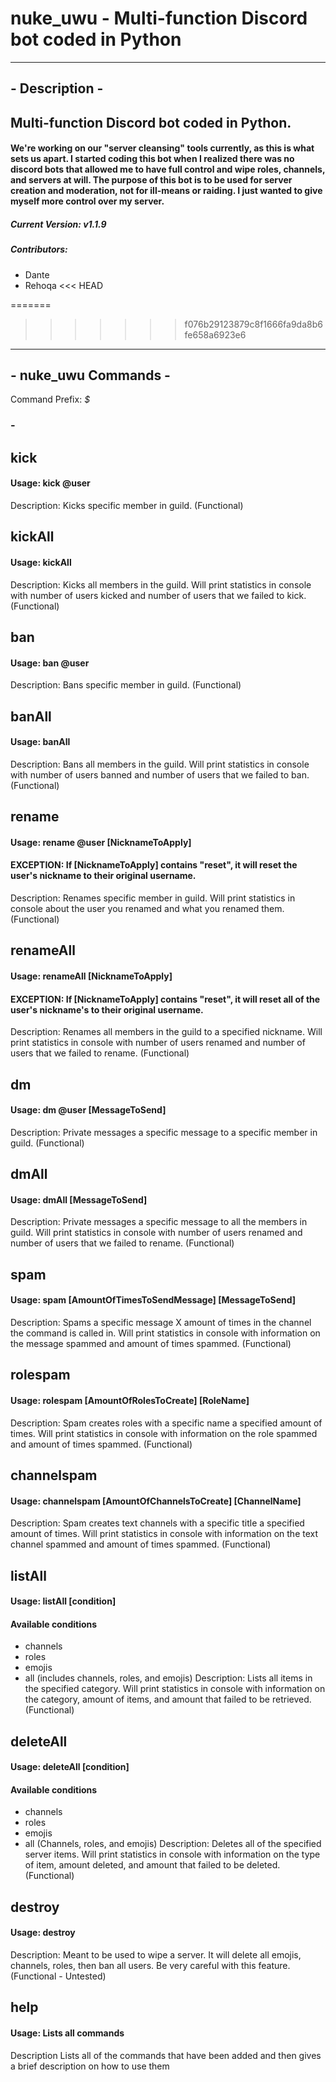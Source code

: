 # nuke_uwu - Multi-function Discord bot coded in Python
----------------------
## - Description -
## Multi-function Discord bot coded in Python. 
#### We're working on our "server cleansing" tools currently, as this is what sets us apart. I started coding this bot when I realized there was no discord bots that allowed me to have full control and wipe roles, channels, and servers at will. The purpose of this bot is to be used for server creation and moderation, not for ill-means or raiding. I just wanted to give myself more control over my server.
##### Current Version: v1.1.9
##### Contributors: 
 - Dante
 - Rehoqa <<< HEAD

=======
>>>>>>> f076b29123879c8f1666fa9da8b6fe658a6923e6
----------------------

## - nuke_uwu Commands -
Command Prefix: *$*

### - 

## kick
#### Usage: kick @user
Description: Kicks specific member in guild. (Functional) 

## kickAll
#### Usage: kickAll
Description: Kicks all members in the guild. Will print statistics in console with number of users kicked and number of users that we failed to kick. (Functional) 

## ban
#### Usage: ban @user
Description: Bans specific member in guild. (Functional) 

## banAll
#### Usage: banAll
Description: Bans all members in the guild. Will print statistics in console with number of users banned and number of users that we failed to ban. (Functional) 

## rename
#### Usage: rename @user [NicknameToApply]
#### EXCEPTION: If [NicknameToApply] contains "reset", it will reset the user's nickname to their original username.
Description: Renames specific member in guild. Will print statistics in console about the user you renamed and what you renamed them. (Functional) 

## renameAll
#### Usage: renameAll [NicknameToApply]
#### EXCEPTION: If [NicknameToApply] contains "reset", it will reset all of the user's nickname's to their original username.
Description: Renames all members in the guild to a specified nickname. Will print statistics in console with number of users renamed and number of users that we failed to rename. (Functional) 

## dm
#### Usage: dm @user [MessageToSend]
Description: Private messages a specific message to a specific member in guild. (Functional) 

## dmAll
#### Usage: dmAll [MessageToSend]
Description: Private messages a specific message to all the members in guild. Will print statistics in console with number of users renamed and number of users that we failed to rename. (Functional) 

## spam
#### Usage: spam [AmountOfTimesToSendMessage] [MessageToSend]
Description: Spams a specific message X amount of times in the channel the command is called in. Will print statistics in console with information on the message spammed and amount of times spammed. (Functional) 

## rolespam
#### Usage: rolespam [AmountOfRolesToCreate] [RoleName]
Description: Spam creates roles with a specific name a specified amount of times. Will print statistics in console with information on the role spammed and amount of times spammed. (Functional) 

## channelspam
#### Usage: channelspam [AmountOfChannelsToCreate] [ChannelName]
Description: Spam creates text channels with a specific title a specified amount of times. Will print statistics in console with information on the text channel spammed and amount of times spammed. (Functional) 

## listAll
#### Usage: listAll [condition]
#### Available conditions
 - channels
 - roles
 - emojis
 - all (includes channels, roles, and emojis)
Description: Lists all items in the specified category. Will print statistics in console with information on the category, amount of items, and amount that failed to be retrieved. (Functional) 

## deleteAll
#### Usage: deleteAll [condition]
#### Available conditions
 - channels
 - roles
 - emojis
 - all (Channels, roles, and emojis)
Description: Deletes all of the specified server items. Will print statistics in console with information on the type of item, amount deleted, and amount that failed to be deleted. (Functional) 

## destroy
#### Usage: destroy
Description: Meant to be used to wipe a server. It will delete all emojis, channels, roles, then ban all users. Be very careful with this feature. (Functional - Untested) 

## help
#### Usage: Lists all commands
Description Lists all of the commands that have been added and then gives a brief description on how to use them
